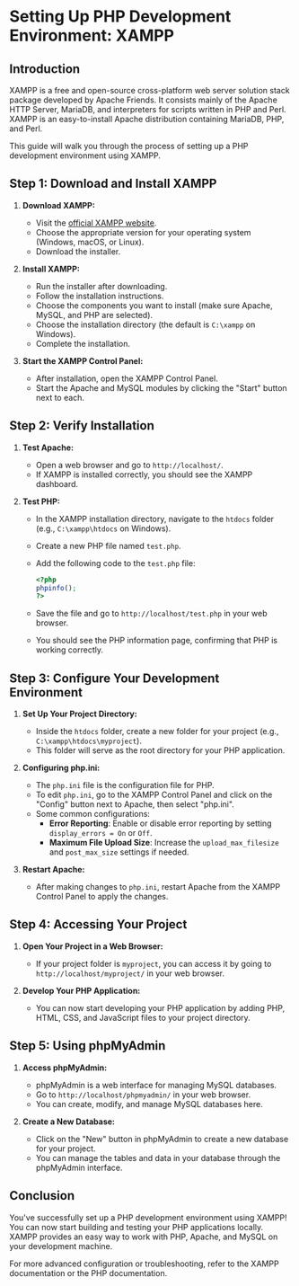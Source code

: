 # Setting Up PHP Development Environment: XAMPP

## Introduction

XAMPP is a free and open-source cross-platform web server solution stack package developed by Apache Friends. It consists mainly of the Apache HTTP Server, MariaDB, and interpreters for scripts written in PHP and Perl. XAMPP is an easy-to-install Apache distribution containing MariaDB, PHP, and Perl.

This guide will walk you through the process of setting up a PHP development environment using XAMPP.

## Step 1: Download and Install XAMPP

1. **Download XAMPP:**
   - Visit the [official XAMPP website](https://www.apachefriends.org/index.html).
   - Choose the appropriate version for your operating system (Windows, macOS, or Linux).
   - Download the installer.

2. **Install XAMPP:**
   - Run the installer after downloading.
   - Follow the installation instructions.
   - Choose the components you want to install (make sure Apache, MySQL, and PHP are selected).
   - Choose the installation directory (the default is `C:\xampp` on Windows).
   - Complete the installation.

3. **Start the XAMPP Control Panel:**
   - After installation, open the XAMPP Control Panel.
   - Start the Apache and MySQL modules by clicking the "Start" button next to each.

## Step 2: Verify Installation

1. **Test Apache:**
   - Open a web browser and go to `http://localhost/`.
   - If XAMPP is installed correctly, you should see the XAMPP dashboard.

2. **Test PHP:**
   - In the XAMPP installation directory, navigate to the `htdocs` folder (e.g., `C:\xampp\htdocs` on Windows).
   - Create a new PHP file named `test.php`.
   - Add the following code to the `test.php` file:

     ```php
     <?php
     phpinfo();
     ?>
     ```

   - Save the file and go to `http://localhost/test.php` in your web browser.
   - You should see the PHP information page, confirming that PHP is working correctly.

## Step 3: Configure Your Development Environment

1. **Set Up Your Project Directory:**
   - Inside the `htdocs` folder, create a new folder for your project (e.g., `C:\xampp\htdocs\myproject`).
   - This folder will serve as the root directory for your PHP application.

2. **Configuring php.ini:**
   - The `php.ini` file is the configuration file for PHP.
   - To edit `php.ini`, go to the XAMPP Control Panel and click on the "Config" button next to Apache, then select "php.ini".
   - Some common configurations:
     - **Error Reporting**: Enable or disable error reporting by setting `display_errors = On` or `Off`.
     - **Maximum File Upload Size**: Increase the `upload_max_filesize` and `post_max_size` settings if needed.

3. **Restart Apache:**
   - After making changes to `php.ini`, restart Apache from the XAMPP Control Panel to apply the changes.

## Step 4: Accessing Your Project

1. **Open Your Project in a Web Browser:**
   - If your project folder is `myproject`, you can access it by going to `http://localhost/myproject/` in your web browser.

2. **Develop Your PHP Application:**
   - You can now start developing your PHP application by adding PHP, HTML, CSS, and JavaScript files to your project directory.

## Step 5: Using phpMyAdmin

1. **Access phpMyAdmin:**
   - phpMyAdmin is a web interface for managing MySQL databases.
   - Go to `http://localhost/phpmyadmin/` in your web browser.
   - You can create, modify, and manage MySQL databases here.

2. **Create a New Database:**
   - Click on the "New" button in phpMyAdmin to create a new database for your project.
   - You can manage the tables and data in your database through the phpMyAdmin interface.

## Conclusion

You've successfully set up a PHP development environment using XAMPP! You can now start building and testing your PHP applications locally. XAMPP provides an easy way to work with PHP, Apache, and MySQL on your development machine.

For more advanced configuration or troubleshooting, refer to the XAMPP documentation or the PHP documentation.
